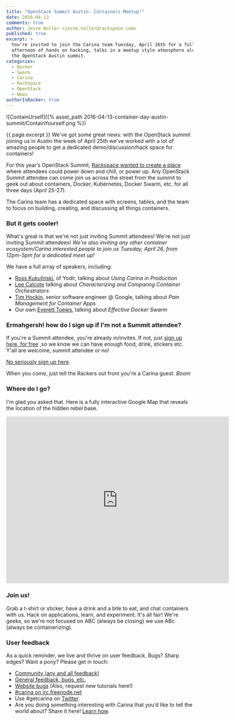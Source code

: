 ```yaml
---
title: "OpenStack Summit Austin: Containers Meetup!"
date: 2016-04-13
comments: true
author: Jesse Noller <jesse.noller@rackspace.com>
published: true
excerpt: >
  You're invited to join the Carina team Tuesday, April 26th for a full
  afternoon of hands on hacking, talks in a meetup style atmosphere alongside
  the OpenStack Austin summit.
categories:
  - Docker
  - Swarm
  - Carina
  - Rackspace
  - OpenStack
  - News
authorIsRacker: true
---
```


![ContainUrself]({% asset_path 2016-04-13-container-day-austin-summit/ContainYourself.png %})

{{ page.excerpt }} We've got some great news: with the OpenStack summit joining
us in Austin the week of April 25th we've worked with a lot of amazing people to
get a dedicated demo/discussion/hack space for containers!

For this year’s OpenStack Summit, [Rackspace wanted to create a place](http://blog.rackspace.com/relax-recharge-rackspace-cantina-openstack-summit-austin/)
where attendees could power down and chill, or power up. Any OpenStack Summit
attendee can come join us across the street from the summit to geek out about
containers, Docker, Kubernetes, Docker Swarm, etc. for all three days (April 25-27).

The Carina team has a dedicated space with screens, tables, and the team to focus
on building, creating, and discussing all things containers.

### But it gets cooler!

What's great is that we're not just inviting Summit attendees! We're not just
inviting Summit attendees! *We're also inviting any other container
ecosystem/Carina interested people to join us Tuesday, April 26, from 12pm-5pm
for a dedicated meet up!*


We have a full array of speakers, including:

* [Ross Kukulinski](https://twitter.com/rosskukulinski), of Yodlr, talking about *Using Carina in Production*
* [Lee Calcote](https://twitter.com/lcalcote) talking about *Characterizing and Comparing Container Orchestrators*
* [Tim Hockin](https://twitter.com/thockin), senior software engineer @ Google, talking about *Pain Management for Container Apps*
* Our own [Everett Toews](https://twitter.com/everett_toews), talking about *Effective Docker Swarm*

### Ermahgersh! how do I sign up if I'm not a Summit attendee?

If you're a Summit attendee, you're already in/invites. If not, just
[sign up here, for free](http://www.cvent.com/d/pfq4wl/4W) ,so we know we can
have enough food, drink, stickers etc. Y'all are welcome, summit attendee or no!

[No seriously sign up here](http://www.cvent.com/d/pfq4wl/4W).

When you come, just tell the Rackers out front you're a Carina guest. *Boom*

### Where do I go?

I'm glad you asked that. Here is a fully interactive Google Map that reveals
the location of the hidden rebel base.

<iframe style="border: 0;" src="https://www.google.com/maps/embed?pb=!1m18!1m12!1m3!1d3446.0847637412344!2d-97.74326968537538!3d30.263165981803215!2m3!1f0!2f0!3f0!3m2!1i1024!2i768!4f13.1!3m3!1m2!1s0x8644b5a8186ac2f1%3A0xc2e20ce9aa35bd25!2s333+E+2nd+St%2C+Austin%2C+TX+78701!5e0!3m2!1sen!2sus!4v1460473290564" width="600" height="450" frameborder="0" allowfullscreen="allowfullscreen"></iframe>

### Join us!

Grab a t-shirt or sticker, have a drink and a bite to eat, and chat containers with us.
Hack on applications, learn, and experiment. It's all fair! We're geeks, so
we're not focused on ABC (always be closing) we use ABc (always be containerizing).

### User feedback

As a quick reminder, we live and thrive on user feedback. Bugs? Sharp edges? Want a pony? Please get in touch:

* [Community (any and all feedback)](https://community.getcarina.com/)
* [General feedback, bugs, etc.](https://github.com/getcarina/feedback)
* [Website bugs](https://github.com/getcarina/getcarina.com/issues) (Also, request new tutorials here!)
* [#carina on irc.freenode.net](https://botbot.me/freenode/carina/)
* Use #getcarina on [Twitter](https://twitter.com/)
* Are you doing something interesting with Carina that you’d like to tell the world about? Share it here! <a href="https://github.com/getcarina/getcarina.com/blob/master/CONTRIBUTING.md">Learn how</a>.
